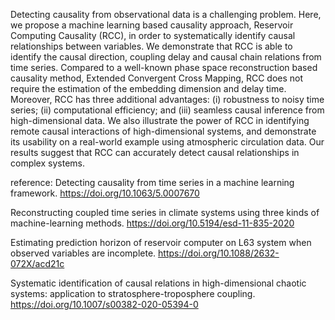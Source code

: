 Detecting causality from observational data is a challenging problem. Here, we propose a machine learning based causality approach, Reservoir Computing Causality (RCC), in order to systematically identify causal relationships between variables. We demonstrate that RCC is able to identify the causal direction, coupling delay and causal chain relations from time series. Compared to a well-known phase space reconstruction based causality method, Extended Convergent Cross Mapping, RCC does not require the estimation of the embedding dimension and delay time. Moreover, RCC has three additional advantages: (i) robustness to noisy time series; (ii) computational efficiency; and (iii) seamless causal inference from high-dimensional data. We also illustrate the power of RCC in identifying remote causal interactions of high-dimensional systems, and demonstrate its usability on a real-world example using atmospheric circulation data. Our results suggest that RCC can accurately detect causal relationships in complex systems.

reference:
Detecting causality from time series in a machine learning framework. https://doi.org/10.1063/5.0007670

Reconstructing coupled time series in climate systems using three kinds of machine-learning methods. https://doi.org/10.5194/esd-11-835-2020

Estimating prediction horizon of reservoir computer on L63 system when observed variables are incomplete. https://doi.org/10.1088/2632-072X/acd21c

Systematic identification of causal relations in high-dimensional chaotic systems: application to stratosphere-troposphere coupling. https://doi.org/10.1007/s00382-020-05394-0
